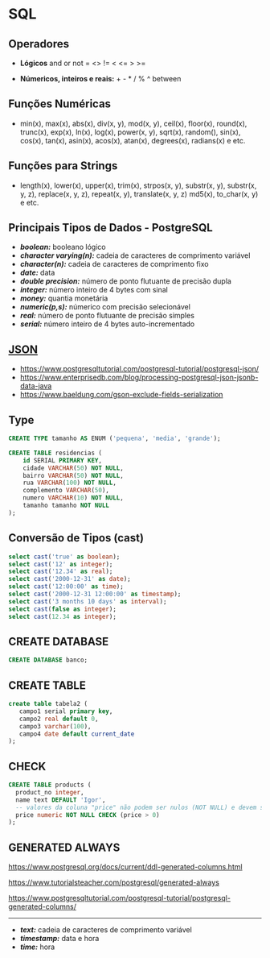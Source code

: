 # SQL

## Operadores 

   * **Lógicos** and or not = <> != < <= > >=

   * **Númericos, inteiros e reais:** + - * / % ^ between

##  Funções Numéricas

   * min(x), max(x), abs(x), div(x, y), mod(x, y), ceil(x), floor(x), round(x), trunc(x), exp(x), ln(x), log(x), power(x, y), sqrt(x), random(), sin(x), cos(x), tan(x), asin(x), acos(x), atan(x), degrees(x), radians(x) e etc.

## Funções para Strings

   * length(x), lower(x), upper(x), trim(x), strpos(x, y), substr(x, y), substr(x, y, z), replace(x, y, z), repeat(x, y), translate(x, y, z) md5(x), to_char(x, y) e etc.

## Principais Tipos de Dados - PostgreSQL

* _**boolean:**_ booleano lógico
* _**character varying(n):**_ cadeia de caracteres de comprimento variável
* _**character(n):**_ cadeia de caracteres de comprimento fixo
* _**date:**_ data
* _**double precision:**_ número de ponto flutuante de precisão dupla
* _**integer:**_ número inteiro de 4 bytes com sinal
* _**money:**_ quantia monetária
* _**numeric(p,s):**_ númerico com precisão selecionável
* _**real:**_ número de ponto flutuante de precisão simples
* _**serial:**_ número inteiro de 4 bytes auto-incrementado

## [JSON](https://www.postgresqltutorial.com/postgresql-tutorial/postgresql-json/)
  * https://www.postgresqltutorial.com/postgresql-tutorial/postgresql-json/
  * https://www.enterprisedb.com/blog/processing-postgresql-json-jsonb-data-java
  * https://www.baeldung.com/gson-exclude-fields-serialization


## Type

```sql
CREATE TYPE tamanho AS ENUM ('pequena', 'media', 'grande');

CREATE TABLE residencias (
    id SERIAL PRIMARY KEY,
    cidade VARCHAR(50) NOT NULL,
    bairro VARCHAR(50) NOT NULL,
    rua VARCHAR(100) NOT NULL,
    complemento VARCHAR(50),
    numero VARCHAR(10) NOT NULL,
    tamanho tamanho NOT NULL
);
```

## **Conversão de Tipos (cast)**

```sql
select cast('true' as boolean);
select cast('12' as integer);
select cast('12.34' as real);
select cast('2000-12-31' as date);
select cast('12:00:00' as time);
select cast('2000-12-31 12:00:00' as timestamp);
select cast('3 months 10 days' as interval);
select cast(false as integer);
select cast(12.34 as integer);
```

## **CREATE DATABASE**

```sql
CREATE DATABASE banco;
```

## **CREATE TABLE**
 ```sql
create table tabela2 (
	campo1 serial primary key,
	campo2 real default 0,
	campo3 varchar(100),
	campo4 date default current_date
);
```
## CHECK

```sql
CREATE TABLE products (
  product_no integer,
  name text DEFAULT 'Igor',
  -- valores da coluna "price" não podem ser nulos (NOT NULL) e devem ser maior que zero (CHECK (price > 0))
  price numeric NOT NULL CHECK (price > 0)
);
```

## GENERATED ALWAYS

https://www.postgresql.org/docs/current/ddl-generated-columns.html

https://www.tutorialsteacher.com/postgresql/generated-always

https://www.postgresqltutorial.com/postgresql-tutorial/postgresql-generated-columns/

***
* _**text:**_ cadeia de caracteres de comprimento variável
* _**timestamp:**_ data e hora
* _**time:**_ hora
